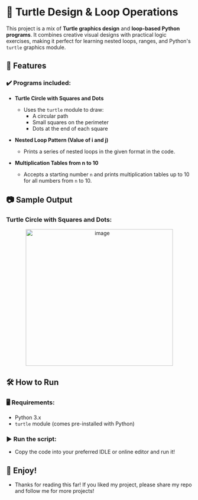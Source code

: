 # 🐢 Turtle Design & Loop Operations

This project is a mix of **Turtle graphics design** and **loop-based Python programs**. It combines creative visual designs with practical logic exercises, making it perfect for learning nested loops, ranges, and Python's `turtle` graphics module.


## 📌 Features

### ✔️ Programs included:

- **Turtle Circle with Squares and Dots**
   - Uses the `turtle` module to draw:
     - A circular path
     - Small squares on the perimeter
     - Dots at the end of each square

- **Nested Loop Pattern (Value of i and j)**
   - Prints a series of nested loops in the given format in the code.

- **Multiplication Tables from n to 10**
   - Accepts a starting number `n` and prints multiplication tables up to 10 for all numbers from `n` to 10.


## 📷 Sample Output

### Turtle Circle with Squares and Dots:
<p style="text-align: center;">
  <img width="398" height="370" alt="image" src="https://github.com/user-attachments/assets/b6848fde-7950-4ed0-90a0-e2c7861d3c8f" />
</p>


## 🛠 How to Run

### 🖥 Requirements:
- Python 3.x
- `turtle` module (comes pre-installed with Python)


### ▶️ Run the script:
- Copy the code into your preferred IDLE or online editor and run it!


## 🌱 Enjoy!
- Thanks for reading this far! If you liked my project, please share my repo and follow me for more projects!
